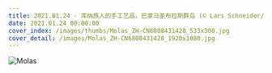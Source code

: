 ```yaml
---
title: 2021.01.24 - 库纳族人的手工艺品，巴拿马圣布拉斯群岛 (© Lars Schneider/Tandem Stills + Motion)
date: 2021.01.24 00:00:00
cover_index: /images/thumbs/Molas_ZH-CN6808431428_533x300.jpg
cover_detail: /images/Molas_ZH-CN6808431428_1920x1080.jpg
---
```


![Molas](/images/Molas_ZH-CN6808431428_1920x1080.jpg)
